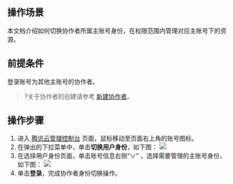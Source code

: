 ## 操作场景
本文档介绍如何切换协作者所属主账号身份，在权限范围内管理对应主账号下的资源。

## 前提条件
登录账号为其他主账号的协作者。
>?关于协作者的创建请参考 [新建协作者](https://cloud.tencent.com/document/product/598/36618)。

## 操作步骤
1. 进入 [腾讯云管理控制台](https://console.cloud.tencent.com) 页面，鼠标移动至页面右上角的账号图标。
2. 在弹出的下拉菜单中，单击**切换用户身份**，如下图：
![](https://main.qcloudimg.com/raw/ea9d71743f19647e88a39b00472e1267.png)
3. 在选择用户身份页面，单击账号信息右侧“∨” ，选择需要管理的主账号身份，如下图：
![](https://main.qcloudimg.com/raw/0620e0b53a3630a4736097e6e6146da1.png)
4. 单击**登录**，完成协作者身份切换操作。

